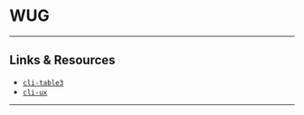 # WUG

---

## Links & Resources

* [`cli-table3`](https://github.com/cli-table/cli-table3)
* [`cli-ux`](https://github.com/oclif/cli-ux)

---
